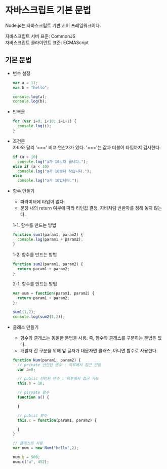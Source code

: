 # 자바스크립트 기본 문법
Node.js는 자바스크립트 기반 서버 프레임워크이다. </br>

자바스크립트 서버 표준: CommonJS </br>
자바스크립트 클라이언트 표준: ECMAScript

## 기본 문법
- 변수 설정
  ```javascript
  var a = 11;
  var b = "hello";

  console.log(a);
  console.log(b);
  ```

- 반복문
  ```javascript
  for (var i=0; i<10; i=i+1) {
    console.log(i);
  }
  ```

- 조건문</br>
  자바와 달리 '===' 비교 연산자가 있다. '==='는 값과 더불어 타입까지 검사한다.
  ```javascript
  if (a > 10)
    console.log("a가 10보다 큽니다.");
  else if (a < 10)
    console.log("a가 10보다 작습니다.");
  else
    console.log("a가 10입니다.");
  ```

- 함수 만들기
  - 파라미터에 타입이 없다.
  - 문장 내의 return 여부에 따라 리턴값 결정, 자바처럼 반환자를 정해 놓지 않는다.

  1-1. 함수를 만드는 방법
  ```javascript
  function sum1(param1, param2) {
    console.log(param1 + param2);
  }
  ```
  1-2. 함수를 만드는 방법
  ```javascript
  function sum2(param1, param2) {
    return param1 + param2;
  }
  ```

  2-1. 함수를 만드는 방법
  ```javascript
  var sum = function(param1, param2) {
    return param1 + param2;
  };

  sum1(1,2);
  console.log(sum2(1,2));
  ```

- 클래스 만들기
  - 함수와 클래스는 동일한 문법을 사용. 즉, 함수와 클래스를 구분하는 문법은 없다.
  - 개발자 간 구분을 위해 앞 글자가 대문자면 클래스, 아니면 함수로 사용한다.

  ```javascript
  function Num(param1, param2) {
    // private 선언된 변수 : 외부에서 접근 안됨
    var a=0;  

    // public 선언된 변수 : 외부에서 접근 가능
    this.b = 10;  

    // pirvate 함수
    function a() {

    }

    // public 함수
    this.c = function(param1, param2) {

    }
  }

  // 클래스의 사용
  var num = new Num("hello",2);

  num.b = 500;
  num.c("a", 452);
  ```
